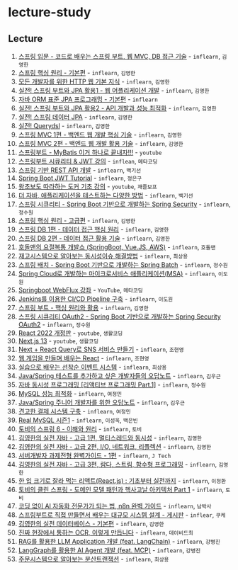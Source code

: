 # lecture-study

## Lecture

1. [스프링 입문 - 코드로 배우는 스프링 부트, 웹 MVC, DB 접근 기술](./01) - `inflearn`, `김영한`
2. [스프링 핵심 원리 - 기본편](./02) - `inflearn`, `김영한`
3. [모든 개발자를 위한 HTTP 웹 기본 지식](./03) - `inflearn`, `김영한`
4. [실전! 스프링 부트와 JPA 활용1 - 웹 어플리케이션 개발](./04) - `inflearn`, `김영한`
5. [자바 ORM 표준 JPA 프로그래밍 - 기본편](./05) - `inflearn`
6. [실전! 스프링 부트와 JPA 활용2 - API 개발과 성능 최적화](./06) - `inflearn`, `김영한`
7. [실전! 스프링 데이터 JPA](./07) - `inflearn`, `김영한`
8. [실전! Querydsl](./08) - `inflearn`, `김영한`
9. [스프링 MVC 1편 - 백엔드 웹 개발 핵심 기술](./09) - `inflearn`, `김영한`
10. [스프링 MVC 2편 - 백엔드 웹 개발 활용 기술](./10) - `inflearn`, `김영한`
11. [스프링부트 - MyBatis 이거 하나로 끝내자!!!](./11) - `youtube`
12. [스프링부트 시큐리티 & JWT 강의](./12) - `inflean`, `메타코딩`
13. [스프링 기반 REST API 개발](./13) - `inflearn`, `백기선`
14. [Spring Boot JWT Tutorial](./14) - `inflearn`, `정은구`
15. [왕초보도 따라하는 도커 기초 강의](./15) - `youtube`, `재즐보프`
16. [더 자바, 애플리케이션을 테스트하는 다양한 방법](./16) - `inflearn`, `백기선`
17. [스프링 시큐리티 - Spring Boot 기반으로 개발하는 Spring Security](./17) - `inflearn`, `정수원`
18. [스프링 핵심 원리 - 고급편](./18) - `inflearn`, `김영한`
19. [스프링 DB 1편 - 데이터 접근 핵심 원리](./19) - `inflearn`, `김영한`
20. [스프링 DB 2편 - 데이터 접근 활용 기술](./20) - `inflearn`, `김영한`
21. [호돌맨의 요절복통 개발쇼 (SpringBoot, Vue.JS, AWS)](./21) - `inflearn`, `호돌맨`
22. [재고시스템으로 알아보는 동시성이슈 해결방법](./22) - `inflearn`, `최상용`
23. [스프링 배치 - Spring Boot 기반으로 개발하는 Spring Batch](./23) - `inflearn`, `정수원`
24. [Spring Cloud로 개발하는 마이크로서비스 애플리케이션(MSA)](./24) - `inflearn`, `이도원`
25. [Springboot WebFlux 강좌](./25) - `YouTube`, `메타코딩`
26. [Jenkins를 이용한 CI/CD Pipeline 구축](./26) - `inflearn`, `이도원`
27. [스프링 부트 - 핵심 원리와 활용](./27) - `inflearn`, `김영한`
28. [스프링 시큐리티 OAuth2 - Spring Boot 기반으로 개발하는 Spring Security OAuth2](./28) - `inflearn`, `정수원`
29. [React 2022 개정판](./29) - `youtube`, `생활코딩`
30. [Next.js 13](./30) - `youtube`, `생활코딩`
31. [Next + React Query로 SNS 서비스 만들기](./31) - `inflearn`, `조현영`
32. [웹 게임을 만들며 배우는 React](./32) - `inflearn`, `조현영`
33. [실습으로 배우는 선착순 이벤트 시스템](./33) - `inflearn`, `최상용`
34. [Java/Spring 테스트를 추가하고 싶은 개발자들의 오답노트](./34) - `inflearn`, `김우근`
35. [자바 동시성 프로그래밍 [리액티브 프로그래밍 Part.1]](./35) - `inflearn`, `정수원`
36. [MySQL 성능 최적화](./36) - `inflearn`, `여정민`
37. [Java/Spring 주니어 개발자를 위한 오답노트](./37) - `inflearn`, `김우근`
38. [견고한 결제 시스템 구축](./38) - `inflearn`, `여정민`
39. [Real MySQL 시즌1](./39) - `inflearn`, `이성욱`, `백은빈`
40. [토비의 스프링 6 - 이해와 원리](./40) - `inflearn`, `토비`
41. [김영한의 실전 자바 - 고급 1편, 멀티스레드와 동시성](./41) - `inflearn`, `김영한`
42. [김영한의 실전 자바 - 고급 2편, I/O, 네트워크, 리플렉션](./42) - `inflearn`, `김영한`
43. [서버개발자 과제전형 완벽가이드 - 1편](./43) - `inflearn`, `J Tech`
44. [김영한의 실전 자바 - 고급 3편, 람다, 스트림, 함수형 프로그래밍](./44) - `inflearn`, `김영한`
45. [한 입 크기로 잘라 먹는 리액트(React.js) : 기초부터 실전까지](./45) - `inflearn`, `이정환`
46. [토비의 클린 스프링 - 도메인 모델 패턴과 헥사고날 아키텍처 Part 1](./46) - `inflearn`, `토비`
47. [코딩 없이 AI 자동화 전문가가 되는 법, n8n 완벽 가이드](./47) - `inflearn`, `남박사`
48. [스프링부트로 직접 만들면서 배우는 대규모 시스템 설계 - 게시판](./48) - `inflear`, `쿠케`
49. [김영한의 실전 데이터베이스 - 기본편](./49) - `inflearn`, `김영한`
50. [진짜 현장에서 통하는 OCR, 이렇게 만듭니다](./50) - `inflearn`, `데이비드최`
51. [RAG를 활용한 LLM Application 개발 (feat. LangChain)](./51) - `inflearn`, `강병진`
52. [LangGraph를 활용한 AI Agent 개발 (feat. MCP)](./52) - `inflearn`, `강병진`
53. [주문시스템으로 알아보는 분산트랜잭션](./53) - `inflearn`, `최상용`
